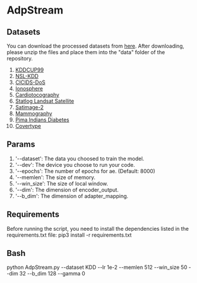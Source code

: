 # AdpStream

## Datasets
You can download the processed datasets from [here](https://drive.google.com/file/d/1JNrhOr8U3Nqef1hBOqvHQPzBNWzDOFdl/view). After downloading, please unzip the files and place them into the "data" folder of the repository.
1. [KDDCUP99](http://kdd.ics.uci.edu/databases/kddcup99/kddcup99.html)
2. [NSL-KDD](https://www.unb.ca/cic/datasets/nsl.html)
3. [CICIDS-DoS](https://www.unb.ca/cic/datasets/ids-2018.html)
4. [Ionosphere](https://archive.ics.uci.edu/ml/index.php)
5. [Cardiotocography](https://archive.ics.uci.edu/ml/index.php)
6. [Statlog Landsat Satellite](https://archive.ics.uci.edu/ml/index.php)
7. [Satimage-2](http://odds.cs.stonybrook.edu)
8. [Mammography](http://odds.cs.stonybrook.edu)
9. [Pima Indians Diabetes](https://archive.ics.uci.edu/ml/index.php)
10. [Covertype](https://archive.ics.uci.edu/ml/index.php)

## Params
1. '--dataset': The data you choosed to train the model.
2. '--dev': The device you choose to run your code.
3. '--epochs': The number of epochs for ae. (Default: 8000)
4. '--memlen': The size of memory.
5. '--win_size': The size of local window.
6. '--dim': The dimension of encoder_output.
7. '--b_dim': The dimension of adapter_mapping.

## Requirements
Before running the script, you need to install the dependencies listed in the requirements.txt file:
pip3 install -r requirements.txt

## Bash
python AdpStream.py --dataset KDD --lr 1e-2 --memlen 512 --win_size 50 --dim 32 --b_dim 128 --gamma 0

